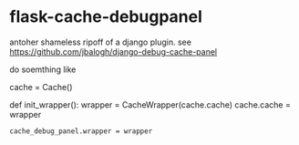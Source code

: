 flask-cache-debugpanel
======================

antoher shameless ripoff of a django plugin.
see https://github.com/jbalogh/django-debug-cache-panel

do soemthing like

cache = Cache()

def init_wrapper():
    wrapper = CacheWrapper(cache.cache)
    cache.cache = wrapper

    cache_debug_panel.wrapper = wrapper


